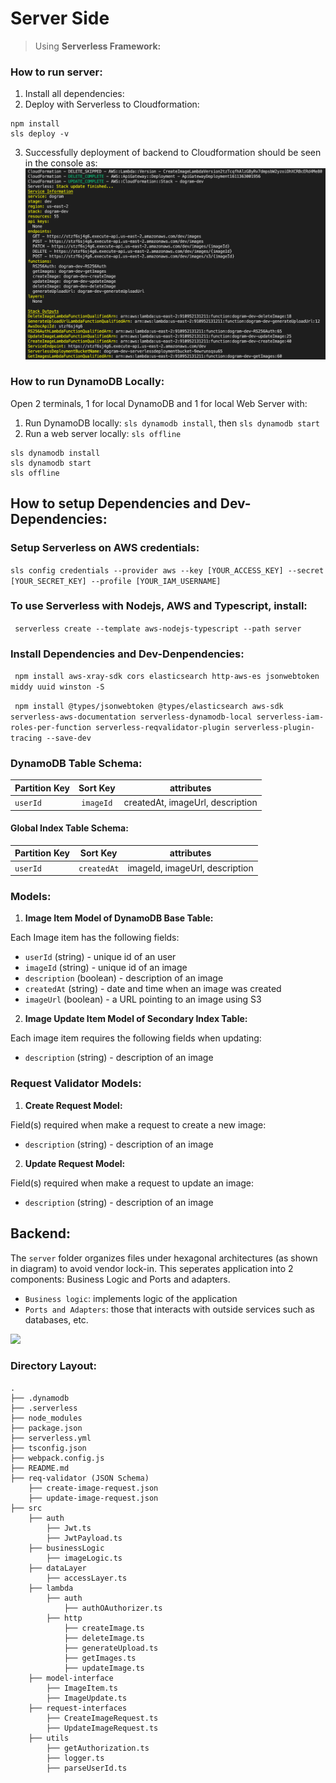 # Server Side

> Using **Serverless Framework:**

### How to run server:
1. Install all dependencies:
2. Deploy with Serverless to Cloudformation: 
```
npm install
sls deploy -v
```

3. Successfully deployment of backend to Cloudformation should be seen in the console as: 
![](../images/6.png)


### How to run DynamoDB Locally: 
Open 2 terminals, 1 for local DynamoDB and 1 for local Web Server with: 
1. Run DynamoDB locally: ```sls dynamodb install```, then ```sls dynamodb start```
2. Run a web server locally: ```sls offline```
```
sls dynamodb install
sls dynamodb start
sls offline
```

## How to setup Dependencies and Dev-Dependencies: 

### Setup Serverless on AWS credentials:
```sls config credentials --provider aws --key [YOUR_ACCESS_KEY] --secret [YOUR_SECRET_KEY] --profile [YOUR_IAM_USERNAME]```

### To use Serverless with Nodejs, AWS and Typescript, install: 
``` serverless create --template aws-nodejs-typescript --path server```

### Install Dependencies and Dev-Denpendencies: 
``` npm install aws-xray-sdk cors elasticsearch http-aws-es jsonwebtoken middy uuid winston -S```

``` npm install @types/jsonwebtoken @types/elasticsearch aws-sdk serverless-aws-documentation serverless-dynamodb-local serverless-iam-roles-per-function serverless-reqvalidator-plugin serverless-plugin-tracing --save-dev```


### DynamoDB Table Schema: 

| Partition Key | Sort Key      | attributes
| ------------- | :-----------: | -------------------------------- |
| `userId`      | `imageId`     | createdAt, imageUrl, description |

#### **Global Index Table Schema:**

| Partition Key | Sort Key      | attributes
| ------------- | :-----------: | ------------------------------ |
|   `userId`    | `createdAt`   | imageId, imageUrl, description |

### Models: 

1. **Image Item Model of DynamoDB Base Table:**

Each Image item has the following fields: 

* `userId` (string) - unique id of an user
* `imageId` (string) - unique id of an image
* `description` (boolean) - description of an image
* `createdAt` (string) - date and time when an image was created
* `imageUrl` (boolean) - a URL pointing to an image using S3

2. **Image Update Item Model of Secondary Index Table:**

Each image item requires the following fields when updating: 

* `description` (string) - description of an image

### Request Validator Models: 
1. **Create Request Model:**

Field(s) required when make a request to create a new image: 

* `description` (string) - description of an image

2. **Update Request Model:**

Field(s) required when make a request to update an image: 

* `description` (string) - description of an image

## Backend: 

The ```server``` folder organizes files under hexagonal architectures (as shown in diagram) to avoid vendor lock-in. This seperates application into 2 components: Business Logic and Ports and adapters. 
* ```Business logic```: implements logic of the application
* ```Ports and Adapters```: those that interacts with outside services such as databases, etc. 

![](../images/hexagonal-architecture.png)

### Directory Layout: 
```
.
├── .dynamodb
├── .serverless
├── node_modules
├── package.json
├── serverless.yml
├── tsconfig.json
├── webpack.config.js
├── README.md
├── req-validator (JSON Schema)
    ├── create-image-request.json
    ├── update-image-request.json
├── src 
    ├── auth
        ├── Jwt.ts
        ├── JwtPayload.ts
    ├── businessLogic
        ├── imageLogic.ts
    ├── dataLayer
        ├── accessLayer.ts
    ├── lambda
        ├── auth
            ├── authOAuthorizer.ts
        ├── http
            ├── createImage.ts
            ├── deleteImage.ts
            ├── generateUpload.ts
            ├── getImages.ts
            ├── updateImage.ts
    ├── model-interface
        ├── ImageItem.ts
        ├── ImageUpdate.ts
    ├── request-interfaces
        ├── CreateImageRequest.ts
        ├── UpdateImageRequest.ts
    ├── utils
        ├── getAuthorization.ts
        ├── logger.ts
        ├── parseUserId.ts
        
``` 